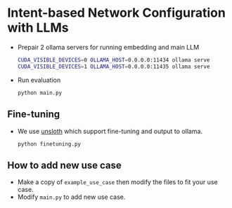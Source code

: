 # Intent-based Network Configuration with LLMs
- Prepair 2 ollama servers for running embedding and main LLM
    ```bash
    CUDA_VISIBLE_DEVICES=0 OLLAMA_HOST=0.0.0.0:11434 ollama serve
    CUDA_VISIBLE_DEVICES=1 OLLAMA_HOST=0.0.0.0:11435 ollama serve
    ```
- Run evaluation
    ```
    python main.py
    ```
## Fine-tuning
- We use [unsloth](https://github.com/unslothai/unsloth) which support fine-tuning and output to ollama.
    ```
    python finetuning.py
    ```
## How to add new use case
- Make a copy of `example_use_case` then modify the files to fit your use case.
- Modify `main.py` to add new use case.
